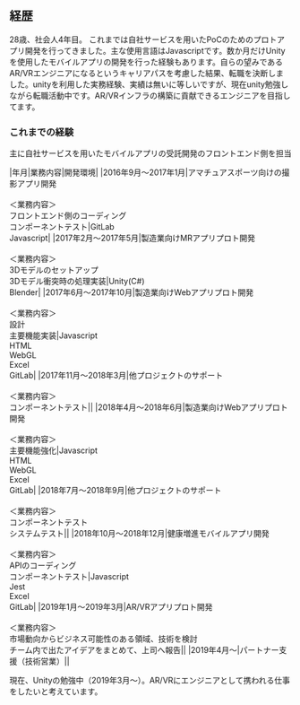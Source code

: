 ## 経歴

28歳、社会人4年目。
これまでは自社サービスを用いたPoCのためのプロトアプリ開発を行ってきました。主な使用言語はJavascriptです。数か月だけUnityを使用したモバイルアプリの開発を行った経験もあります。自らの望みであるAR/VRエンジニアになるというキャリアパスを考慮した結果、転職を決断しました。unityを利用した実務経験、実績は無いに等しいですが、現在unity勉強しながら転職活動中です。AR/VRインフラの構築に貢献できるエンジニアを目指してます。


### これまでの経験

主に自社サービスを用いたモバイルアプリの受託開発のフロントエンド側を担当


|年月|業務内容|開発環境|
|2016年9月～2017年1月|アマチュアスポーツ向けの撮影アプリ開発<br><br>＜業務内容＞<br>フロントエンド側のコーディング<br>コンポーネントテスト|GitLab<br>Javascript|
|2017年2月～2017年5月|製造業向けMRアプリプロト開発<br><br>＜業務内容＞<br>3Dモデルのセットアップ<br>3Dモデル衝突時の処理実装|Unity(C#)<br>Blender|
|2017年6月～2017年10月|製造業向けWebアプリプロト開発<br><br>＜業務内容＞<br>設計<br>主要機能実装|Javascript<br>HTML<br>WebGL<br>Excel<br>GitLab|
|2017年11月～2018年3月|他プロジェクトのサポート<br><br>＜業務内容＞<br>コンポーネントテスト||
|2018年4月～2018年6月|製造業向けWebアプリプロト開発<br><br>＜業務内容＞<br>主要機能強化|Javascript<br>HTML<br>WebGL<br>Excel<br>GitLab|
|2018年7月～2018年9月|他プロジェクトのサポート<br><br>＜業務内容＞<br>コンポーネントテスト<br>システムテスト||
|2018年10月～2018年12月|健康増進モバイルアプリ開発<br><br>＜業務内容＞<br>APIのコーディング<br>コンポーネントテスト|Javascript<br>Jest<br>Excel<br>GitLab|
|2019年1月～2019年3月|AR/VRアプリプロト開発<br><br>＜業務内容＞<br>市場動向からビジネス可能性のある領域、技術を検討<br>チーム内で出たアイデアをまとめて、上司へ報告||
|2019年4月～|パートナー支援（技術営業）||

  
現在、Unityの勉強中（2019年3月～）。AR/VRにエンジニアとして携われる仕事をしたいと考えています。